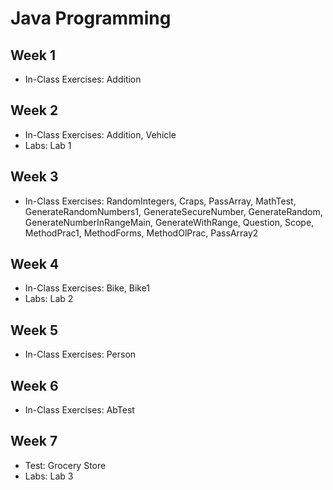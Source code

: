 # Java Programming

## Week 1

- In-Class Exercises: Addition

## Week 2

- In-Class Exercises: Addition, Vehicle
- Labs: Lab 1

## Week 3

- In-Class Exercises: RandomIntegers, Craps, PassArray, MathTest, GenerateRandomNumbers1, GenerateSecureNumber, GenerateRandom, GenerateNumberInRangeMain, GenerateWithRange, Question, Scope, MethodPrac1, MethodForms, MethodOlPrac, PassArray2

## Week 4

- In-Class Exercises: Bike, Bike1
- Labs: Lab 2

## Week 5

- In-Class Exercises: Person

## Week 6

- In-Class Exercises: AbTest

## Week 7

- Test: Grocery Store
- Labs: Lab 3
